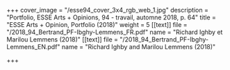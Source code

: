 +++
cover_image = "/esse94_cover_3x4_rgb_web_1.jpg"
description = "Portfolio, ESSE Arts + Opinions, 94 - travail, automne 2018, p. 64"
title = "ESSE Arts + Opinion, Portfolio (2018)"
weight = 5
[[text]]
file = "/2018_94_Bertrand_PF-Ibghy-Lemmens_FR.pdf"
name = "Richard Ighby et Marilou Lemmens (2018)"
[[text]]
file = "/2018_94_Bertrand_PF-Ibghy-Lemmens_EN.pdf"
name = "Richard Ighby and Marilou Lemmens (2018)"

+++
